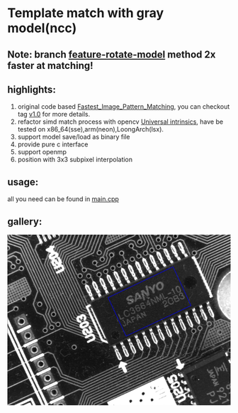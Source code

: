 # Template match with gray model(ncc)

## Note: branch [feature-rotate-model](https://github.com/SurfaceMan/gray_match/tree/feature-rotate-model) method 2x faster at matching!

## highlights:
 1. original code based [Fastest_Image_Pattern_Matching](https://github.com/DennisLiu1993/Fastest_Image_Pattern_Matching), you can checkout tag [v1.0](https://github.com/SurfaceMan/gray_match/releases/tag/v1.0) for more details.
 2. refactor simd match process with opencv [Universal intrinsics](https://docs.opencv.org/4.x/df/d91/group__core__hal__intrin.html), have be tested on x86_64(sse),arm(neon),LoongArch(lsx).
 3. support model save/load as binary file
 4. provide pure c interface
 5. support openmp
 6. position with 3x3 subpixel interpolation
 
## usage:
all you need can be found in [main.cpp](main.cpp)

## gallery:
![sample](img/result.png)


 
